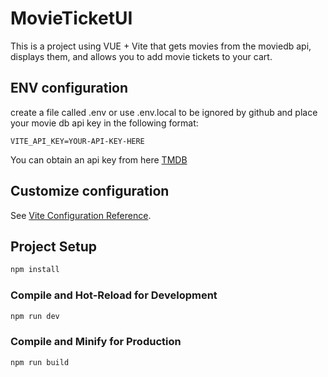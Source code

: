 # MovieTicketUI
This is a project using VUE + Vite that gets movies from the moviedb api, displays them, and allows you to add movie tickets to your cart.

## ENV configuration
create a file called .env or use .env.local to be ignored by github and place your movie db api key in the following format:
```
VITE_API_KEY=YOUR-API-KEY-HERE
```
You can obtain an api key from here [TMDB](https://developer.themoviedb.org/reference/intro/getting-started)
## Customize configuration

See [Vite Configuration Reference](https://vitejs.dev/config/).

## Project Setup

```sh
npm install
```

### Compile and Hot-Reload for Development

```sh
npm run dev
```

### Compile and Minify for Production

```sh
npm run build
```
